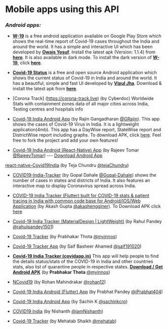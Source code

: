 # Mobile apps using this API

### _Android apps:_
- __[W-19](https://play.google.com/store/apps/details?id=com.johnowais.w_19)__ is a free android application available on Google Play Store which shows the real-time report of Covid-19 cases throughout the India and around the world. It has a simple and interactive UI which has been developed by __[Owais Yosuf](https://github.com/johnowais)__. Install the latest apk (Version: 1.1.4) from __[here](https://play.google.com/store/apps/details?id=com.johnowais.w_19)__. It is also available in dark mode. To install the dark version of __[W-19](https://play.google.com/store/apps/details?id=com.johnowais.w19)__, click __[here](https://play.google.com/store/apps/details?id=com.johnowais.w19)__.

- __[Covid-19 Status](https://github.com/Coders-Of-XDA-OT/covid19-status-android)__ is a free and open source Android application which shows the current status of Covid-19 in India and around the world. It has a beautiful, simple and fast UI developed by __[Vipul Jha](https://github.com/lordarcadius)__. Download & install the latest apk from __[here](https://www.vipuljha.com/covid)__.

- [Corona Track] (https://corona-track.live) (by Cyberdoc) Worldwide Stats with containment zones data of all major cities across India, Testing centres and hospitals info

- [Covid-19 India Android App](https://github.com/GRajin/Covid-19IndiaApp) (by Rajin Gangadharan [@GRajin](https://github.com/GRajin)). This app shows the cases of Covid-19 Virus in India. It is a lightweight application(4mb). This app has a DayWise report, StateWise report and DistrictWise report including graphs. To download APK, click [here](https://github.com/GRajin/Covid-19IndiaApp/releases/download/Covid19_India_v1.0/Covid-19.India.apk). Feel free to fork the project and add your own features!

- [Covid-19 India Android (React-Native) App](https://github.com/RajeevTomar/Covid-19) (by Rajeev Tomar [@RajeevTomar](https://github.com/RajeevTomar/)) --- <a href="http://positivemind.co.in/apk/covid-19_v1.1.apk"> Download Android App</a>

[react-native-Covid19India](https://github.com/tejachundru/react-native-Covid19India) (by Teja Chundru [@tejaChundru](https://github.com/tejachundru/))


- [COVID19-India-Tracker](https://github.com/Gopal-Dahale/COVID19-India-Tracker) (by Gopal Dahale [@Gopal-Dahale](https://github.com/Gopal-Dahale)) shows the number of cases in states and districts of India. It also features an interactive map to display Coronavirus spread across India.

- [COVID-19 India Tracker (Flutter) built for COVID-19 stats & patient tracing in India with common code base for Android/IOS/Web Application](https://github.com/akashengginer/covid-19_tracker_india) (by Akash Gupta [@akashengginer](https://github.com/akashengginer)). To Download APK click [here](https://github.com/akashengginer/covid-19_tracker_india/blob/master/apk/app-release.apk) 

- [Covid-19 India Tracker (MaterialDesign | LightWeight)](https://tinyurl.com/covid19IndiaTracker) (by Rahul Pandey [@rahulpandey1501](http://github.com/rahulpandey1501))

- [Covid-19 Tracker](http://covidapp.in) (by Prabhakar Thota [@myinnos](https://github.com/myinnos))

- [Covid-19 Tracker App](https://github.com/saif191020/covid-19-Tracker-App) (by Saif Basheer Ahamed [@saif191020](https://github.com/saif191020))

- __[Covid-19 India Tracker (covidapp.in)](http://covidapp.in)__ This app will help people to find the details status/stats of the COVID-19 in India and other countries stats, also list of quarantine people in respective states. __[Download / Get Android APK](https://drive.google.com/file/d/1n35tQndjuDJR8l1-zYHu6UBO-ZFibFuO/view)__ (by __Prabhakar Thota__ [@myinnos](https://github.com/myinnos))

- [NCovid19](http://covid.softycom.in) (by Rohan Mahindrakar [@rohan12](https://github.com/ROHAN12))

- [Covid-19 India Android (Flutter) App](https://github.com/iPrabhat404/covid19-flutter) (by Prabhat Pandey [@iPrabhat404](https://github.com/iPrabhat404))

- [Covid-19 India Android App](https://tinyurl.com/covid19indiask) (by Sachin K [@sachinkcrp](https://github.com/sachinkcrp))

- [COVID19 India](https://github.com/iamnishanth/Covid19India) (by Nishanth [@iamNishanth](https://github.com/iamnishanth))

- [Covid-19 Tracker](https://github.com/Mehatab/covid-19) (by Mehatab Shaikh [@mehatab](https://github.com/Mehatab))
